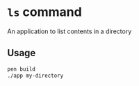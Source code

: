 # `ls` command

An application to list contents in a directory

## Usage

```sh
pen build
./app my-directory
```
